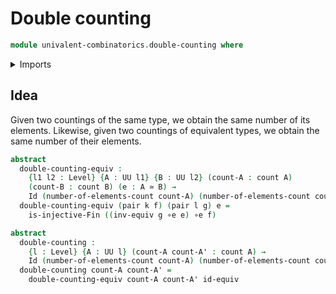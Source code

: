 # Double counting

```agda
module univalent-combinatorics.double-counting where
```

<details><summary>Imports</summary>

```agda
open import foundation.dependent-pair-types
open import foundation.equivalences
open import foundation.identity-types
open import foundation.universe-levels
open import univalent-combinatorics.counting
open import univalent-combinatorics.standard-finite-types
```

</details>

## Idea

Given two countings of the same type, we obtain the same number of its elements. Likewise, given two countings of equivalent types, we obtain the same number of their elements.

```agda
abstract
  double-counting-equiv :
    {l1 l2 : Level} {A : UU l1} {B : UU l2} (count-A : count A)
    (count-B : count B) (e : A ≃ B) →
    Id (number-of-elements-count count-A) (number-of-elements-count count-B)
  double-counting-equiv (pair k f) (pair l g) e =
    is-injective-Fin ((inv-equiv g ∘e e) ∘e f)

abstract
  double-counting :
    {l : Level} {A : UU l} (count-A count-A' : count A) →
    Id (number-of-elements-count count-A) (number-of-elements-count count-A')
  double-counting count-A count-A' =
    double-counting-equiv count-A count-A' id-equiv
```
